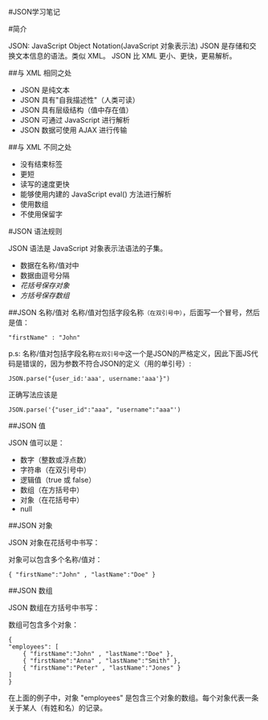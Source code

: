#JSON学习笔记

#简介

JSON: JavaScript Object Notation(JavaScript 对象表示法)
JSON 是存储和交换文本信息的语法。类似 XML。
JSON 比 XML 更小、更快，更易解析。

##与 XML 相同之处

* JSON 是纯文本
* JSON 具有"自我描述性"（人类可读）
* JSON 具有层级结构（值中存在值）
* JSON 可通过 JavaScript 进行解析
* JSON 数据可使用 AJAX 进行传输

##与 XML 不同之处

* 没有结束标签
* 更短
* 读写的速度更快
* 能够使用内建的 JavaScript eval() 方法进行解析
* 使用数组
* 不使用保留字

#JSON 语法规则

JSON 语法是 JavaScript 对象表示法语法的子集。

* 数据在名称/值对中
* 数据由逗号分隔
* *花括号保存对象*
* *方括号保存数组*

##JSON 名称/值对
名称/值对包括字段名称`（在双引号中）`，后面写一个冒号，然后是值：

	"firstName" : "John"
	
p.s: 名称/值对包括字段名称`在双引号中`这一个是JSON的严格定义，因此下面JS代码是错误的，因为参数不符合JSON的定义（用的单引号）:

	JSON.parse("{user_id:'aaa', username:'aaa'}")
	
正确写法应该是

	JSON.parse('{"user_id":"aaa", "username":"aaa"')	
	
	
##JSON 值

JSON 值可以是：

* 数字（整数或浮点数）
* 字符串（在双引号中）
* 逻辑值（true 或 false）
* 数组（在方括号中）
* 对象（在花括号中）
* null

##JSON 对象

JSON 对象在花括号中书写：

对象可以包含多个名称/值对：

	{ "firstName":"John" , "lastName":"Doe" }


##JSON 数组

JSON 数组在方括号中书写：

数组可包含多个对象：

	{
	"employees": [
		{ "firstName":"John" , "lastName":"Doe" }, 
		{ "firstName":"Anna" , "lastName":"Smith" }, 
		{ "firstName":"Peter" , "lastName":"Jones" }
	]
	}
在上面的例子中，对象 "employees" 是包含三个对象的数组。每个对象代表一条关于某人（有姓和名）的记录。


